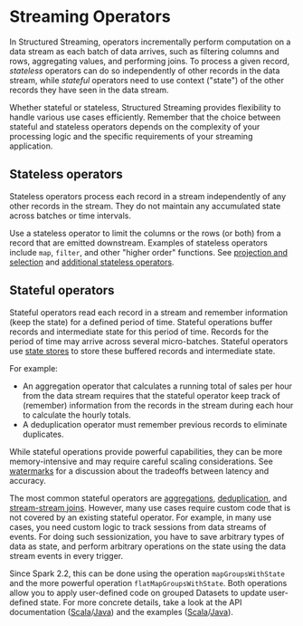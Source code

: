 # Streaming Operators

In Structured Streaming, operators incrementally perform computation on a data stream as each batch of data arrives, such as filtering columns and rows, aggregating values, and performing joins. To process a given record, _stateless_ operators can do so independently of other records in the data stream, while _stateful_ operators need to use context ("state") of the other records they have seen in the data stream.

Whether stateful or stateless, Structured Streaming provides flexibility to handle various use cases efficiently.
Remember that the choice between stateful and stateless operators depends on the complexity of your processing logic and the specific requirements of your streaming application.

## Stateless operators

Stateless operators process each record in a stream independently of any other records in the stream. They do not maintain any accumulated state across batches or time intervals.

Use a stateless operator to limit the columns or the rows (or both) from a record that are emitted downstream. Examples of stateless operators include `map`, `filter`, and other "higher order" functions. See [projection and selection](../operators/stateless/projection_selection.md) and [additional stateless operators](../operators/stateless/additional_operators.md).

## Stateful operators

Stateful operators read each record in a stream and remember information (keep the state) for a defined period of time. Stateful operations buffer records and intermediate state for this period of time. Records for the period of time may arrive across several micro-batches. Stateful operators use [state stores](../stream_options/state_stores.md) to store these buffered records and intermediate state.

For example:

- An aggregation operator that calculates a running total of sales per hour from the data stream requires that the stateful operator keep track of (remember) information from the records in the stream during each hour to calculate the hourly totals. 
- A deduplication operator must remember previous records to eliminate duplicates.

While stateful operations provide powerful capabilities, they can be more memory-intensive and may require careful scaling considerations. See [watermarks](../operators/stateful/watermarks.md) for a discussion about the tradeoffs between latency and accuracy.

The most common stateful operators are [aggregations](../operators/stateful/aggregation.md), [deduplication](../operators/stateful/deduplication.md), and [stream-stream joins](../operators/stateful/joins.md). However, many use cases require custom code that is not covered by an existing stateful operator. For example, in many use cases, you need custom logic to track sessions from data streams of events. For doing such sessionization, you have to save arbitrary types of data as state, and perform arbitrary operations on the state using the data stream events in every trigger. 

Since Spark 2.2, this can be done using the operation `mapGroupsWithState` and the more powerful operation `flatMapGroupsWithState`. Both operations allow you to apply user-defined code on grouped Datasets to update user-defined state. For more concrete details, take a look at the API documentation ([Scala](https://spark.apache.org/docs/latest/api/scala/org/apache/spark/sql/streaming/GroupState.html)/[Java](https://spark.apache.org/docs/latest/api/java/org/apache/spark/sql/streaming/GroupState.html)) and the examples ([Scala](https://github.com/apache/spark/blob/v3.5.1/examples/src/main/scala/org/apache/spark/examples/sql/streaming/StructuredComplexSessionization.scala)/[Java](https://github.com/apache/spark/blob/v3.5.1/examples/src/main/java/org/apache/spark/examples/sql/streaming/JavaStructuredComplexSessionization.java)).
